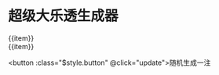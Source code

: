 <script setup>
import { ref } from 'vue';
import generateSuperlotto from '../../src/数组/生成大乐透号码/generateSuperlotto.js';
const result = ref(generateSuperlotto());
function update() {
  result.value = generateSuperlotto();
}
</script>

# 超级大乐透生成器

<div :class="$style.result">
  <div :class="$style.frontArea">
      <div :class="$style.front" v-for="item in result[0]">{{item}}</div>
  </div>
  <div :class="$style.back" v-for="item in result[1]">{{item}}</div>  

</div>

<button :class="$style.button" @click="update">随机生成一注</button>

<style module>

.result {
  display: inline-flex;
  align-items: center;
  margin: 50px 0 30px 0;
  gap: 15px;
}

.front,
.back {
  width: 50px;
  height: 50px;
  color: white;
  display: flex;
  justify-content: center;
  align-items: center;
  font-size: 16px;
  border-radius: 50%;
  cursor: pointer;
}

.frontArea {
  display: inline-flex;
  align-items: center;
  gap: 15px;
  margin-right: 30px;
}

.front {
  background-color: red;
}

.back {
  background-color: blue;
}

.back,
.front,
.button {
  transition: all .2s ease;
  transition-property: transform,box-shadow;
  box-shadow: 0 4px 6px rgba(50,50,93,.11), 0 1px 3px rgba(0,0,0,.08);
}

.button {
  display: inline-flex;
  vertical-align: top;
  align-items: center;
  outline: none;
  border: none;
  color: #fff;
  padding: 10px 20px;
  line-height: 1.5715;
  border-radius: 2px;
  cursor: pointer;
  background-color: #d9534f;
  border-color: #d43;
}

.button:hover {
  transform: translateY(-1px);
  box-shadow: 0 4px 6px rgba(50,50,93,.11), 0 1px 3px rgba(0,0,0,.08);
}

.front:hover,
.back:hover {
  transform: translateY(-5px);
  box-shadow: 0 4px 6px rgba(50,50,93,.11), 0 1px 3px rgba(0,0,0,.08);
}

</style>